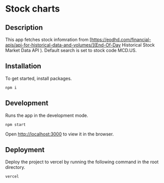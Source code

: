 # Stock charts

## Description

This app fetches stock infomration from [https://eodhd.com/financial-apis/api-for-historical-data-and-volumes/](End-Of-Day Historical Stock Market Data API
). Default search is set to stock code MCD.US.

## Installation

To get started, install packages.

```
npm i
```

## Development

Runs the app in the development mode.

```
npm start
```

Open [http://localhost:3000](http://localhost:3000) to view it in the browser.

## Deployment

Deploy the project to vercel by running the following command in the root directory.

```
vercel
```
